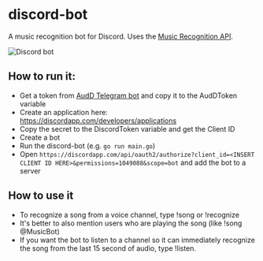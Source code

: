 # discord-bot
A music recognition bot for Discord. Uses the [Music Recognition API](https://audd.io/).

![Discord bot](https://audd.tech/discord.jpg)

## How to run it:
- Get a token from [AudD Telegram bot](https://t.me/auddbot?start=api) and copy it to the AudDToken variable
- Create an application here: https://discordapp.com/developers/applications
- Copy the secret to the DiscordToken variable and get the Client ID
- Create a bot
- Run the discord-bot (e.g. `go run main.go`)
- Open `https://discordapp.com/api/oauth2/authorize?client_id=<INSERT CLIENT ID HERE>&permissions=1049088&scope=bot` and add the bot to a server

## How to use it
- To recognize a song from a voice channel, type !song or !recognize
- It's better to also mention users who are playing the song (like !song @MusicBot)
- If you want the bot to listen to a channel so it can immediately recognize the song from the last 15 second of audio, type !listen.
